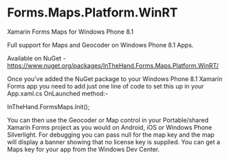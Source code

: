# Forms.Maps.Platform.WinRT
Xamarin Forms Maps for Windows Phone 8.1

Full support for Maps and Geocoder on Windows Phone 8.1 Apps.

Available on NuGet - https://www.nuget.org/packages/InTheHand.Forms.Maps.Platform.WinRT/

Once you've added the NuGet package to your Windows Phone 8.1 Xamarin Forms app you need to add just one line of code to set this up in your App.xaml.cs OnLaunched method:-

InTheHand.FormsMaps.Init(<your maps key here>);

You can then use the Geocoder or Map control in your Portable/shared Xamarin Forms project as you would on Android, iOS or Windows Phone Silverlight. For debugging you can pass null for the map key and the map will display a banner showing that no license key is supplied. You can get a Maps key for your app from the Windows Dev Center.
